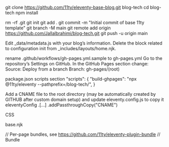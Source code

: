 git clone https://github.com/11ty/eleventy-base-blog.git blog-tech
cd blog-tech
npm install

rm -rf .git
git init
git add .
git commit -m "Initial commit of base 11ty template"
git branch -M main
git remote add origin https://github.com/Jallalbrahimi/blog-tech.git
git push -u origin main


Edit _data/metadata.js with your blog’s information.
Delete the block related to configuration init from _includes/layouts/home.njk.

rename .github/workflows/gh-pages.yml.sample to gh-pages.yml
Go to the repository’s Settings on GitHub.
In the GitHub Pages section change:
    Source: Deploy from a branch
    Branch: gh-pages/(root)

package.json scripts section
"scripts": {
  "build-ghpages": "npx @11ty/eleventy --pathprefix=/blog-tech/",
}


Add a CNAME file to the root directory (may be automatically created by GITHUB after custom domain setup) and update eleventy.config.js to copy it 
 eleventyConfig
  .[...]
  .addPassthroughCopy("CNAME")


CSS

base.njk
<link rel="stylesheet" href="{% getBundleFileUrl "css" %}">


 // Per-page bundles, see <https://github.com/11ty/eleventy-plugin-bundle>
 // Bundle <style> content and adds a {% css %} paired shortcode
 eleventyConfig.addBundle("css");

 // Bundle <script> content and adds a {% js %} paired shortcode
 eleventyConfig.addBundle("js");
